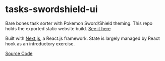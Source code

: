 # tasks-swordshield-ui

Bare bones task sorter with Pokemon Sword/Shield theming. This repo holds the exported static website build. [See it here](https://kwanjack.github.io/tasks-swordshield-ui/)

Built with [Next.js](https://nextjs.org/), a React.js framework. State is largely managed by React hook as an introductory exercise.

[Source Code](https://github.com/kwanjack/priorities)
